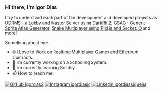 ### Hi there, I'm Igor Dias

I try to understand each part of the development and developed projects as [UDRMS - a Lobby and Master Server using DarkRift2](https://github.com/igordias2/UDRMS), [GSAG - Generic Sprite Atlas Generator](https://github.com/igordias2/GSAG), [Snake Multiplayer using Pixi.js and Socket.IO](https://github.com/igordias2/snake-pixi-multiplayer) and more! 

Something about me:
- 🌐 I Love to Work on Realtime Multiplayer Games and Ethereum Contracts.
- 🔭 I’m currently working on a Schooling System. 
- 🌱 I’m currently learning Solidity
- 📫 How to reach me:

[![GitHub igordias2](https://img.shields.io/github/followers/igordias2?label=follow&style=social)](https://github.com/igordias2)
[![Instagram igordiasjd](https://img.shields.io/badge/Instagram-igordiasjd-purple)](https://instagram.com/igordiasjd)
[![Linkedin igordiassiqueira](https://img.shields.io/badge/Linkedin-igordiassiqueira-blue)](https://www.linkedin.com/in/igordiassiqueira/)
